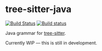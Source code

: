 tree-sitter-java
================

[![Build Status](https://travis-ci.org/tree-sitter/tree-sitter-java.svg?branch=master)](https://travis-ci.org/tree-sitter/tree-sitter-java)
[![Build status](https://ci.appveyor.com/api/projects/status/keg0ldsqf19ogm4a/branch/master?svg=true)](https://ci.appveyor.com/project/maxbrunsfeld/tree-sitter-java/branch/master)

Java grammar for [tree-sitter](https://github.com/tree-sitter/tree-sitter).

Currently WIP — this is still in development.
